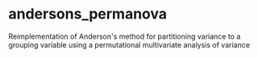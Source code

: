 # andersons_permanova
Reimplementation of Anderson's method for partitioning variance to a grouping variable using a permutational multivariate analysis of variance
